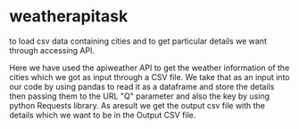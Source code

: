 # weatherapitask
to load csv data containing cities and to get particular details we want through accessing API.

Here we have used the apiweather API to get the weather information of the cities which we got as input through a CSV file.
We take that as an input into our code by using pandas to read it as a dataframe and store the details then passing them to the URL "Q" parameter and also the key by using python Requests library.
As aresult we get the output csv file with the details which we want to be in the Output CSV file.
